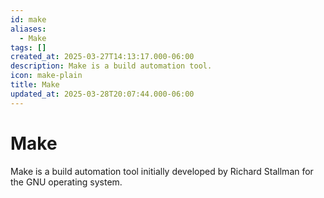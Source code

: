 ```yaml
---
id: make
aliases:
  - Make
tags: []
created_at: 2025-03-27T14:13:17.000-06:00
description: Make is a build automation tool.
icon: make-plain
title: Make
updated_at: 2025-03-28T20:07:44.000-06:00
---
```

# Make

Make is a build automation tool initially developed by Richard Stallman for the GNU operating system.

